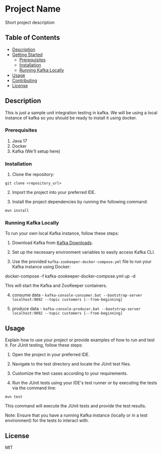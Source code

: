 # Project Name

Short project description

## Table of Contents
- [Description](#description)
- [Getting Started](#getting-started)
  - [Prerequisites](#prerequisites)
  - [Installation](#installation)
  - [Running Kafka Locally](#running-kafka-locally)
- [Usage](#usage)
- [Contributing](#contributing)
- [License](#license)

## Description

This is just a sample unit integration testing in kafka.
We will be using a local instance of kafka so you should be ready to install it using docker.

### Prerequisites

1. Java 17
2. Docker
3. Kafka (We'll setup here)

### Installation

1. Clone the repository:

`git clone <repository_url>`

2. Import the project into your preferred IDE.

3. Install the project dependencies by running the following command:

`mvn install`


### Running Kafka Locally

To run your own local Kafka instance, follow these steps:

1. Download Kafka from [Kafka Downloads](https://kafka.apache.org/downloads).

2. Set up the necessary environment variables to easily access Kafka CLI.

3. Use the provided `kafka-zookeeper-docker-compose.yml` file to run your Kafka instance using Docker:

docker-compose -f kafka-zookeeper-docker-compose.yml up -d

This will start the Kafka and ZooKeeper containers.

4. consume data - `kafka-console-consumer.bat --bootstrap-server localhost:9092 --topic customers [--from-beginning]`

5. produce data - `kafka-console-producer.bat --bootstrap-server localhost:9092 --topic customers [--from-beginning]`

## Usage

Explain how to use your project or provide examples of how to run and test it. For JUnit testing, follow these steps:

1. Open the project in your preferred IDE.

2. Navigate to the test directory and locate the JUnit test files.

3. Customize the test cases according to your requirements.

4. Run the JUnit tests using your IDE's test runner or by executing the tests via the command line:

`mvn test`


This command will execute the JUnit tests and provide the test results.

Note: Ensure that you have a running Kafka instance (locally or in a test environment) for the tests to interact with.


## License

MIT